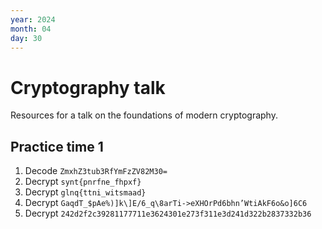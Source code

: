 ```yaml
---
year: 2024
month: 04
day: 30
---
```

# Cryptography talk

Resources for a talk on the foundations of modern cryptography.

## Practice time 1

1. Decode `ZmxhZ3tub3RfYmFzZV82M30=`
2. Decrypt `synt{pnrfne_fhpxf}`
3. Decrypt `glnq{ttni_witsmaad}`
4. Decrypt `GaqdT_$pAe%)]k\]E/6_q\8arTi->eXHOrPd6bhn’WtiAkF6o&o]6C6`
5. Decrypt `242d2f2c39281177711e3624301e273f311e3d241d322b2837332b36`
